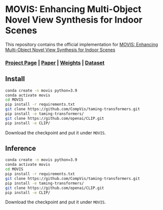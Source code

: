# MOVIS: Enhancing Multi-Object Novel View Synthesis for Indoor Scenes

This repository contains the official implementation for [MOVIS: Enhancing Multi-Object Novel View Synthesis for Indoor Scenes](https://arxiv.org/abs/2412.11457)

### [Project Page](https://jason-aplp.github.io/MOVIS/)  | [Paper](https://arxiv.org/abs/2412.11457) | [Weights](https://huggingface.co/datasets/JasonAplp/MOVIS/blob/main/last.ckpt) | [Dataset](https://huggingface.co/datasets/JasonAplp/MOVIS/tree/main)

## Install

```bash
conda create -n movis python=3.9
conda activate movis
cd MOVIS
pip install -r requirements.txt
git clone https://github.com/CompVis/taming-transformers.git
pip install -e taming-transformers/
git clone https://github.com/openai/CLIP.git
pip install -e CLIP/
```
Download the checkpoint and put it under `MOVIS`.

## Inference

```bash
conda create -n movis python=3.9
conda activate movis
cd MOVIS
pip install -r requirements.txt
git clone https://github.com/CompVis/taming-transformers.git
pip install -e taming-transformers/
git clone https://github.com/openai/CLIP.git
pip install -e CLIP/
```
Download the checkpoint and put it under `MOVIS`.